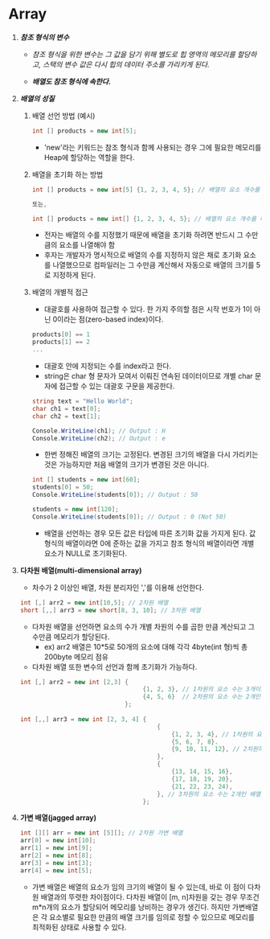 # Array

1. ***참조 형식의 변수***

    - *참조 형식을 위한 변수는 그 값을 담기 위해 별도로 힙 영역의 메모리를 할당하고, 스택의 변수 값은 다시 힙의 데이터 주소를 가리키게 된다.*
    
    - ***배열도 참조 형식에 속한다.***



2. ***배열의 성질***

    1. 배열 선언 방법 (예시)
        ```C#
        int [] products = new int[5];
        ```
        - 'new'라는 키워드는 참조 형식과 함께 사용되는 경우 그에 필요한 메모리를 Heap에 할당하는 역할을 한다.

    2. 배열을 초기화 하는 방법
        ```C#
        int [] products = new int[5] {1, 2, 3, 4, 5}; // 배열의 요소 개수를 지정 
        
        또는,
        
        int [] products = new int[] {1, 2, 3, 4, 5}; // 배열의 요소 개수를 미지정
        ```
        - 전자는 배열의 수를 지정했기 때문에 배열을 초기화 하려면 반드시 그 수만큼의 요소를 나열해야 함
        - 후자는 개발자가 명시적으로 배열의 수를 지정하지 않은 채로 초기화 요소를 나열했으므로 컴파일러는 그 수만큼 계산해서 자동으로 
        배열의 크기를 5로 지정하게 된다. 
        
    3. 배열의 개별적 접근
        - 대괄호를 사용하여 접근할 수 있다. 한 가지 주의할 점은 시작 번호가 1이 아닌 0이라는 점(zero-based index)이다.
        ```C#
        products[0] == 1
        products[1] == 2
        ...
        ```
        - 대괄호 안에 지정되는 수를 index라고 한다.
        - string은 char 형 문자가 모여서 이뤄진 연속된 데이터이므로 개별 char 문자에 접근할 수 있는 대괄호 구문을 제공한다.
        ```C#
        string text = "Hello World";
        char ch1 = text[0];
        char ch2 = text[1];
        
        Console.WriteLine(ch1); // Output : H
        Console.WriteLine(ch2); // Output : e
        ```
        - 한번 정해진 배열의 크기는 고정된다. 변경된 크기의 배열을 다시 가리키는 것은 가능하지만 처음 배열의 크기가 변경된 것은 아니다.
        ```C#
        int [] students = new int[60];
        students[0] = 50;
        Console.WriteLine(students[0]); // Output : 50
        
        students = new int[120];
        Console.WriteLine(students[0]); // Output : 0 (Not 50)
        ```
        - 배열을 선언하는 경우 모든 값은 타입에 따른 초기화 값을 가지게 된다. 값 형식의 배열이라면 0에 준하는 값을 가지고 참조 형식의
        배열이라면 개별 요소가 NULL로 초기화된다.

3. **다차원 배열(multi-dimensional array)**
    - 차수가 2 이상인 배열, 차원 분리자인 ','를 이용해 선언한다.
    ```C#
    int [,] arr2 = new int[10,5]; // 2차원 배열
    short [,,] arr3 = new short[8, 3, 10]; // 3차원 배열
    ```
    - 다차원 배열을 선언하면 요소의 수가 개별 차원의 수를 곱한 만큼 계산되고 그 수만큼 메모리가 할당된다.
        - ex) arr2 배열은 10*5로 50개의 요소에 대해 각각 4byte(int 형)씩 총 200byte 메모리 점유
    - 다차원 배열 또한 변수의 선언과 함께 초기화가 가능하다.
    ```C#
    int [,] arr2 = new int [2,3] {
                                      {1, 2, 3}, // 1차원의 요소 수는 3개이고,
                                      {4, 5, 6}  // 2차원의 요소 수는 2개인 배열을 초기화
                                 };
                        
    int [,,] arr3 = new int [2, 3, 4] {
                                          {
                                              {1, 2, 3, 4}, // 1차원의 요소 수는 4개이고,
                                              {5, 6, 7, 8}.
                                              {9, 10, 11, 12}, // 2차원의 요소 수는 3개이고,
                                          },
                                          {
                                              {13, 14, 15, 16},
                                              {17, 18, 19, 20},
                                              {21, 22, 23, 24),
                                          }, // 3차원의 요소 수는 2개인 배열을 초기화
                                      };
    ```
    
4. **가변 배열(jagged array)**
    ```C#
    int [][] arr = new int [5][]; // 2차원 가변 배열
    arr[0] = new int[10];
    arr[1] = new int[9];
    arr[2] = new int[8];
    arr[3] = new int[3];
    arr[4] = new int[5];
    ```
    
    - 가변 배열은 배열의 요소가 임의 크기의 배열이 될 수 있는데, 바로 이 점이 다차원 배열과의 뚜렷한 차이점이다.
    다차원 배열이 [m, n]차원을 갖는 경우 무조건 m*n개의 요소가 할당되어 메모리를 낭비하는 경우가 생긴다. 하지만 가변배열은 각 요소별로
    필요한 만큼의 배열 크기를 임의로 정할 수 있으므로 메모리를 최적화된 상태로 사용할 수 있다.
    
              
